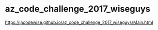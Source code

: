 # az_code_challenge_2017_wiseguys

https://jacodewise.github.io/az_code_challenge_2017_wiseguys/Main.html
